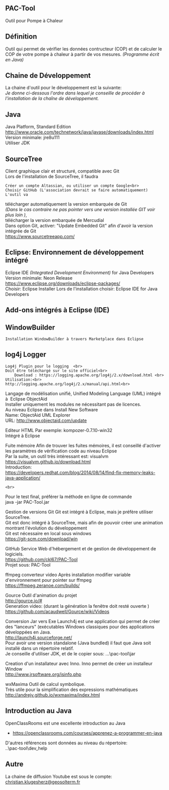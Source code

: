  PAC-Tool
----------
Outil pour Pompe à Chaleur

 Définition 
-------------
Outil qui permet de vérifier les données contructeur (COP) et de calculer le COP de votre pompe à chaleur à partir de vos mesures. 
<i>(Programme écrit en Java)</i>

 Chaine de Développement
--------------------------
La chaine d'outil pour le développement est la suivante:<br>
<i>Je donne ci-dessous l'ordre dans lequel je conseille de procéder à l'installation de la chaîne de développement.</i>

Java
----
Java Platform, Standard Edition<br>
http://www.oracle.com/technetwork/java/javase/downloads/index.html
Version minimale: jre8u111<br>
Utiliser JDK<br>

SourceTree
-----------
Client graphique clair et structuré, compatible avec Git <br>
Lors de l'installation de SourceTree, il faudra

	Créer un compte Altassian, ou utiliser un compte Google<br>
	Choisir GitHub (L'association devrait se faire automatiquement)
	L'outil va 
télécharger automatiquement la version embarquée de Git<br> 
<i>(Dans le cas contraire ne pas pointer vers une version installée GIT voir plus loin )</i>, <br>
télécharger la version embarquée de Mercudial<br>
	Dans option Git, activer: "Update Embedded Git" afin d'avoir la version intégrée de Git<br>
	https://www.sourcetreeapp.com/
	
	
Eclipse: Environnement de développement intégré
-----------------------------------------------
Eclipse IDE <i>(Integrated Development Environment)</i> for Java Developers<br>
Version minimale: Neon Release<br>
https://www.eclipse.org/downloads/eclipse-packages/<br>
Choisir: Eclipse Installer
Lors de l'installation choisir: Eclipse IDE for Java Developers<br>

Add-ons intégrés à Eclipse (IDE)
--------------------------------
WindowBuilder
-------------
	Installation WindowBuilder à travers Marketplace dans Eclipse

log4j Logger
------------
	Log4j Plugin pour le logging  <br>
	Doit être téléchargé sur le site officiel<br>
		Download : https://logging.apache.org/log4j/2.x/download.html <br>
	Utilisation:<br>
	http://logging.apache.org/log4j/2.x/manual/api.html<br>
		
Langage de modélisation unifié, Unified Modeling Language (UML) intégré à  Eclipse
	ObjectAid<br>
	Installer uniquement les modules ne nécessitant pas de licences.<br>
	Au niveau Eclipse dans Install New Software<br>
	Name: ObjectAid UML Explorer<br>
	URL: http://www.objectaid.com/update<br>
	
Editeur HTML
	Par exemple: kompozer-0.7.10-win32<br>
	Intégré à Eclipse<br>


Fuite mémoire
	Afin de trouver les fuites mémoires, il est conseillé d'activer les paramètres de vérification code au niveau Eclipse<br>
	Par la suite, un outil très intéressant est: visualvm<br>
	https://visualvm.github.io/download.html<br>
	Introduction:<br>
	https://developers.redhat.com/blog/2014/08/14/find-fix-memory-leaks-java-application/<br>
	

	<br>
Pour le test final, préférer la méthode en ligne de commande<br>
java -jar PAC-Tool.jar




Gestion de versions Git
	Git est intégré à Eclipse, mais je préfère utiliser SourceTree.<br>
	Git est donc intégré à SourceTree, mais afin de pouvoir créer une animation montrant l'évolution du développement<br>
	Git est nécessaire en local sous windows<br>
	https://git-scm.com/download/win<br>
	

	
GitHub 
	Service Web d'hébergement et de gestion de développement de logiciels. <br>
	https://github.com/ckl67/PAC-Tool<br>
	Projet sous: PAC-Tool<br>

ffmpeg
	converteur video
	Après installation modifier variable d'environnement pour pointer sur ffmpeg<br>
	https://ffmpeg.zeranoe.com/builds/<br>
	
Gource
	Outil d'animation du projet<br>
	http://gource.io/#<br>
	Generation video: (durant la génération la fenêtre doit resté ouverte )<br>
	https://github.com/acaudwell/Gource/wiki/Videos<br>
	
Conversion Jar vers Exe
	Launch4j est une application qui permet de créer des "lanceurs" (exécutables Windows classiques 
	pour des applications développées en Java. <br>
	http://launch4j.sourceforge.net/<br>
	Pour avoir une version standalone (Java bundled) il faut que Java soit installé dans un répertoire
	relatif.<br>
	Je conseille d'utiliser JDK, et de le copier sous: ...\pac-tool\jar<br>

Creation d'un installateur avec Inno.
	Inno permet de créer un installeur Window<br>
	http://www.jrsoftware.org/isinfo.php<br>
	
wxMaxima
	Outil de calcul symbolique.<br>
	Très utile pour la simplification des expressions mathématiques<br>
	http://andrejv.github.io/wxmaxima/index.html<br>

Introduction au Java
--------------------
OpenClassRooms est une excellente introduction au Java<br>
* https://openclassrooms.com/courses/apprenez-a-programmer-en-java

D'autres références sont données au niveau du répertoire: <br>
..\pac-tool\dev_help

 Autre
-------
La chaine de diffusion Youtube est sous le compte: christian.klugesherz@geosolterm.fr
